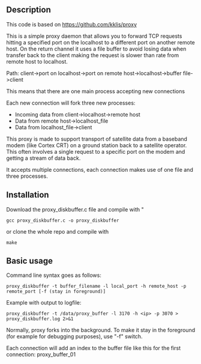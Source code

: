 ## Description
This code is based on https://github.com/kklis/proxy

This is a simple proxy daemon that allows you to forward TCP requests hitting a specified port on the localhost to a different port on another remote host. 
On the return channel it uses a file buffer to avoid losing data when transfer back to the client making the request is slower than rate from remote host to localhost.

Path: 
client->port on localhost->port on remote host->localhost->buffer file->client

This means that there are one main process accepting new connections

Each new connection will fork three new processes:
- Incoming data from client->localhost->remote host
- Data from remote host->localhost_file
- Data from localhost_file->client

This proxy is made to support transport of satellite data from a baseband modem (like Cortex CRT) on a ground station back to a satellite operator. This often involves a single request to a specific port on the modem and getting a stream of data back. 

It accepts multiple connections, each connection makes use of one file and three processes.

## Installation

Download the proxy_diskbuffer.c file and compile with "
```
gcc proxy_diskbuffer.c -o proxy_diskbuffer
```
or clone the whole repo and compile with 
``` 
make
```

## Basic usage

Command line syntax goes as follows:
```
proxy_diskbuffer -t buffer_filename -l local_port -h remote_host -p remote_port [-f (stay in foreground)]
```
Example with output to logfile:
```
proxy_diskbuffer -t /data/proxy_buffer -l 3170 -h <ip> -p 3070 > proxy_diskbuffer.log 2>&1
```
Normally, proxy forks into the background. To make it stay in the foreground (for example for debugging purposes), use "-f" switch.

Each connection will add an index to the buffer file like this for the first connection: proxy_buffer_01


